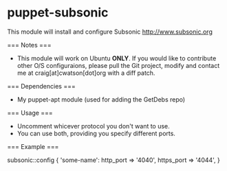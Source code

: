 puppet-subsonic
===============

This module will install and configure Subsonic <http://www.subsonic.org>

=== Notes ===
* This module will work on Ubuntu **ONLY**. If you would like to contribute other O/S configuraions, please pull the Git project, modify and contact me at craig[at]cwatson[dot]org with a diff patch.

=== Dependencies ===
* My puppet-apt module (used for adding the GetDebs repo)

=== Usage ===
* Uncomment whicever protocol you don't want to use.
* You can use both, providing you specify different ports.

=== Example ===

subsonic::config { 'some-name':
  http_port  => '4040',
  https_port => '4044',
}
